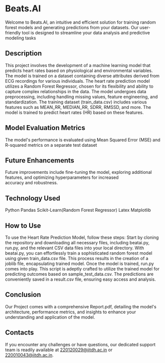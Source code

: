 # Beats.AI

Welcome to Beats.AI, an intuitive and efficient solution for training random forest models and generating predictions from your datasets. Our user-friendly tool is designed to streamline your data analysis and predictive modeling tasks

## Description

This project involves the development of a machine learning model that predicts heart rates based on physiological and environmental variables. The model is trained on a dataset containing diverse attributes derived from ECG recordings for various individuals.
The heart rate prediction model utilizes a Random Forest Regressor, chosen for its flexibility and ability to capture complex relationships in the data. The model undergoes data preprocessing, including handling missing values, feature engineering, and standardization.
The training dataset (train_data.csv) includes various features such as MEAN_RR, MEDIAN_RR, SDRR, RMSSD, and more. The model is trained to predict heart rates (HR) based on these features.

## Model Evaluation Metrics

The model's performance is evaluated using Mean Squared Error (MSE) and R-squared metrics on a separate test dataset

## Future Enhancements

Future improvements include fine-tuning the model, exploring additional features, and optimizing hyperparameters for increased accuracy and robustness.

## Technology Used

Python
Pandas
Scikit-Learn(Random Forest Regressor)
Latex
Matplotlib

## How to Use

To use the Heart Rate Prediction Model, follow these steps:
Start by cloning the repository and downloading all necessary files, including beatai.py, run.py, and the relevant CSV data files into your local directory. 
With beatai.py, you can effortlessly train a sophisticated random forest model using given train_data.csv file. This process results in the creation of a joblib file, encapsulating trained model. 
Once the model is trained, run.py comes into play. This script is adeptly crafted to utilize the trained model for predicting outcomes based on sample_test_data.csv. 
The predictions are conveniently saved in a result.csv file, ensuring easy access and analysis. 

## Conclusion

Our Project comes with a comprehensive Report.pdf, detailing the model's architecture, performance metrics, and insights to enhance your understanding and application of the model. 

## Contacts

If you encounter any challenges or have questions, our dedicated support team is readily available at 220120029@iitdh.ac.in or 220010043@iitdh.ac.in.




